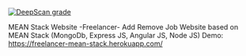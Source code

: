 [![DeepScan grade](https://deepscan.io/api/teams/10012/projects/12692/branches/199335/badge/grade.svg)](https://deepscan.io/dashboard#view=project&tid=10012&pid=12692&bid=199335)

MEAN Stack Website -Freelancer- Add Remove Job Website based on MEAN Stack (MongoDb, Express JS, Angular JS, Node JS)
Demo: https://freelancer-mean-stack.herokuapp.com/
